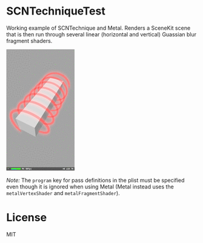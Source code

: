 # SCNTechniqueTest
Working example of SCNTechnique and Metal. Renders a SceneKit scene that is then run through several linear (horizontal and vertical) Guassian blur fragment shaders.

![Bloom on and off](doc/screenshots/bloom_onoff.gif)

*Note:* The `program` key for pass definitions in the plist must be specified even though it is ignored when using Metal (Metal instead uses the `metalVertexShader` and `metalFragmentShader`).

# License
MIT
